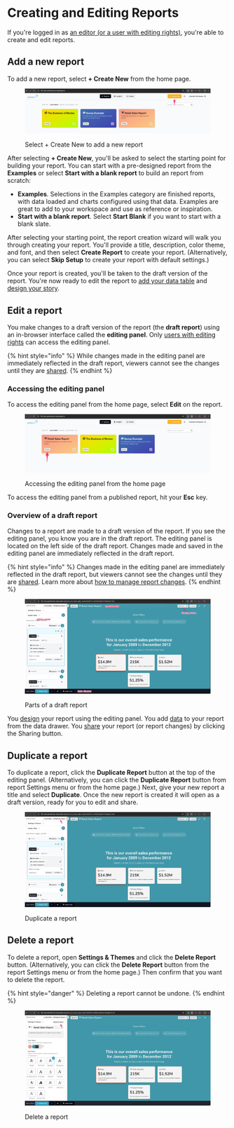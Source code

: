 # Creating and Editing Reports

If you're logged in as [an editor (or a user with editing rights)](../managing-users/user-management-and-roles.md#user-roles), you're able to create and edit reports.

## Add a new report

To add a new report, select **+ Create New** from the home page.&#x20;

<figure><img src="../.gitbook/assets/image (2).png" alt=""><figcaption><p>Select + Create New to add a new report</p></figcaption></figure>

After selecting **+ Create New**, you'll be asked to select the starting point for building your report. You can start with a pre-designed report from the **Examples** or select **Start with a blank report** to build an report from scratch:&#x20;

* **Examples**. Selections in the Examples category are finished reports, with data loaded and charts configured using that data. Examples are great to add to your workspace and use as reference or inspiration.&#x20;
* **Start with a blank report**. Select **Start Blank** if you want to start with a blank slate.&#x20;

After selecting your starting point, the report creation wizard will walk you through creating your report. You'll provide a title, description, color theme, and font, and then select **Create Report** to create your report. (Alternatively, you can select **Skip Setup** to create your report with default settings.)&#x20;

Once your report is created, you'll be taken to the draft version of the report. You're now ready to edit the report to [add your data table](data-sources/) and [design your story](../editing-apps/story-designer/). &#x20;

## Edit a report

You make changes to a draft version of the report (the **draft report**) using an in-browser interface called the **editing panel**. Only [users with editing rights](../managing-users/user-management-and-roles.md#user-roles) can access the editing panel.&#x20;

{% hint style="info" %}
While changes made in the editing panel are immediately reflected in the draft report, viewers cannot see the changes until they are [shared](publish-and-share/).
{% endhint %}

### Accessing the editing panel

To access the editing panel from the home page, select **Edit** on the report.&#x20;

<figure><img src="../.gitbook/assets/image (4).png" alt=""><figcaption><p>Accessing the editing panel from the home page</p></figcaption></figure>

To access the editing panel from a published report, hit your **Esc** key.&#x20;

### Overview of a draft report

Changes to a report are made to a draft version of the report. If you see the editing panel, you know you are in the draft report. The editing panel is located on the left side of the draft report. Changes made and saved in the editing panel are immediately reflected in the draft report. &#x20;

{% hint style="info" %}
Changes made in the editing panel are immediately reflected in the draft report, but viewers cannot see the changes until they are [shared](publish-and-share/). Learn more about [how to manage report changes](publish-and-share/publishing-app-changes.md#publishing-changes-to-a-report).
{% endhint %}

<figure><img src="../.gitbook/assets/image (7).png" alt=""><figcaption><p>Parts of a draft report</p></figcaption></figure>

You [design](../editing-apps/story-designer/) your report using the editing panel. You add [data](data-sources/) to your report from the data drawer. You [share](publish-and-share/) your report (or report changes) by clicking the Sharing button.&#x20;

## Duplicate a report

To duplicate a report, click the **Duplicate Report** button at the top of the editing panel. (Alternatively, you can click the **Duplicate Report** button from report Settings menu or from the home page.) Next, give your new report a title and select **Duplicate**. Once the new report is created it will open as a draft version, ready for you to edit and share.

<figure><img src="../.gitbook/assets/image (8).png" alt=""><figcaption><p>Duplicate a report</p></figcaption></figure>

## Delete a report

To delete a report, open **Settings & Themes** and click the **Delete Report** button. (Alternatively, you can click the **Delete Report** button from the report Settings menu or from the home page.) Then confirm that you want to delete the report.

{% hint style="danger" %}
Deleting a report cannot be undone.
{% endhint %}

<figure><img src="../.gitbook/assets/image (9).png" alt=""><figcaption><p>Delete a report</p></figcaption></figure>

